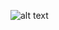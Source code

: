 ![alt text](https://github.com/[ShivanshSaxena166]/[Insta-clone]/blob/[master]/Images/Post1.PNG?raw=true)